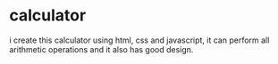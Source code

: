 # calculator
i create this calculator using html, css and javascript, it can perform all arithmetic operations and it also has good design.
